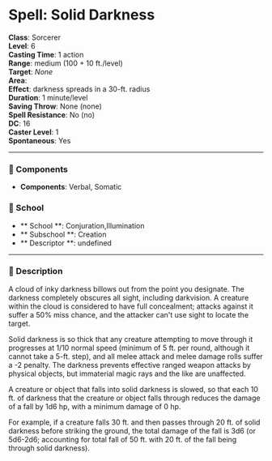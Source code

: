 
# Spell: Solid Darkness
**Class**: Sorcerer  
**Level**: 6  
**Casting Time**: 1 action  
**Range**: medium (100 + 10 ft./level)  
**Target**: _None_  
**Area**:   
**Effect**: darkness spreads in a 30-ft. radius  
**Duration**: 1 minute/level  
**Saving Throw**: None (none)  
**Spell Resistance**: No (no)  
**DC**: 16  
**Caster Level**: 1  
**Spontaneous**: Yes

---

### 🔮 Components
- **Components**: Verbal, Somatic

### 🏫 School
- ** School **: Conjuration,Illumination
- ** Subschool **: Creation
- ** Descriptor **: undefined
---

### 📜 Description
A cloud of inky darkness billows out from the point you designate. The darkness completely obscures all sight, including darkvision.
A creature within the cloud is considered to have full concealment; attacks against it suffer a 50% miss chance, and the attacker can't use sight to locate the target.

Solid darkness is so thick that any creature attempting to move through it progresses at 1/10 normal speed (minimum of 5 ft. per round, although it cannot take a 5-ft. step), and all melee attack and melee damage rolls suffer a -2 penalty. The darkness prevents effective ranged weapon attacks by physical objects, but immaterial magic rays and the like are unaffected.

A creature or object that falls into solid darkness is slowed, so that each 10 ft. of darkness that the creature or object falls through reduces the damage of a fall by 1d6 hp, with a minimum damage of 0 hp.

For example, if a creature falls 30 ft. and then passes through 20 ft. of solid darkness before striking the ground, the total damage of the fall is 3d6 (or 5d6-2d6; accounting for total fall of 50 ft. with 20 ft. of the fall being through solid darkness).
